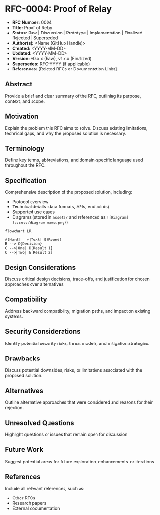# RFC-0004: Proof of Relay

- **RFC Number:** 0004  
- **Title:** Proof of Relay 
- **Status:** Raw | Discussion | Prototype | Implementation | Finalized | Rejected | Superseded  
- **Author(s):** \<Name (GitHub Handle)\>  
- **Created:** \<YYYY-MM-DD\>  
- **Updated:** \<YYYY-MM-DD\>  
- **Version:** v0.x.x (Raw), v1.x.x (Finalized)  
- **Supersedes:** RFC-YYYY (if applicable)  
- **References:** [Related RFCs or Documentation Links]

## Abstract

Provide a brief and clear summary of the RFC, outlining its purpose, context, and scope.

## Motivation

Explain the problem this RFC aims to solve.
Discuss existing limitations, technical gaps, and why the proposed solution is necessary.

## Terminology

Define key terms, abbreviations, and domain-specific language used throughout the RFC.

## Specification

Comprehensive description of the proposed solution, including:

- Protocol overview
- Technical details (data formats, APIs, endpoints)
- Supported use cases
- Diagrams (stored in `assets/` and referenced as `![Diagram](assets/diagram-name.png)`)

```mermaid
flowchart LR

A[Hard] -->|Text| B(Round)
B --> C{Decision}
C -->|One| D[Result 1]
C -->|Two| E[Result 2]
```

## Design Considerations

Discuss critical design decisions, trade-offs, and justification for chosen approaches over alternatives.

## Compatibility

Address backward compatibility, migration paths, and impact on existing systems.

## Security Considerations

Identify potential security risks, threat models, and mitigation strategies.

## Drawbacks

Discuss potential downsides, risks, or limitations associated with the proposed solution.

## Alternatives

Outline alternative approaches that were considered and reasons for their rejection.

## Unresolved Questions

Highlight questions or issues that remain open for discussion.

## Future Work

Suggest potential areas for future exploration, enhancements, or iterations.

## References

Include all relevant references, such as:

- Other RFCs
- Research papers
- External documentation
